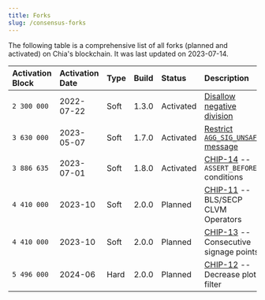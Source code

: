 ```yaml
---
title: Forks
slug: /consensus-forks
---
```


The following table is a comprehensive list of all forks (planned and activated) on Chia's blockchain. It was last updated on 2023-07-14.

| Activation Block | Activation Date | Type | Build | Status    | Description                                                                                                                                                    |
| :--------------- | :-------------- | :--- | :---- | :-------- | :------------------------------------------------------------------------------------------------------------------------------------------------------------- |
| `2 300 000`      | 2022-07-22      | Soft | 1.3.0 | Activated | [Disallow negative division](https://www.chia.net/2022/03/04/divided-we-fork/)                                                                                 |
| `3 630 000`      | 2023-05-07      | Soft | 1.7.0 | Activated | [Restrict `AGG_SIG_UNSAFE` message](https://github.com/Chia-Network/post-mortem/blob/main/2023-05/2023-05-08-AGG_SIG_UNSAFE-can-mimic-AGG_SIG_ME-condition.md) |
| `3 886 635`      | 2023-07-01      | Soft | 1.8.0 | Activated | [CHIP-14](https://github.com/Chia-Network/chips/blob/main/CHIPs/chip-0014.md) -- `ASSERT_BEFORE_*` conditions                                                  |
| `4 410 000`      | 2023-10         | Soft | 2.0.0 | Planned   | [CHIP-11](https://github.com/Chia-Network/chips/pull/46) -- BLS/SECP CLVM Operators                                                                            |
| `4 410 000`      | 2023-10         | Soft | 2.0.0 | Planned   | [CHIP-13](https://github.com/Chia-Network/chips/pull/57) -- Consecutive signage points                                                                         |
| `5 496 000`      | 2024-06         | Hard | 2.0.0 | Planned   | [CHIP-12](https://github.com/Chia-Network/chips/pull/53) -- Decrease plot filter                                                                               |
